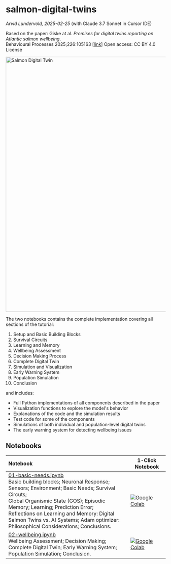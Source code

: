 # salmon-digital-twins

_Arvid Lundervold, 2025-02-25_ (with Claude 3.7 Sonnet in Cursor IDE)


Based on the paper: Giske at al. _Premises for digital twins reporting on Atlantic salmon wellbeing_. <br>Behavioural Processes 2025;226:105163 [[link](https://www.sciencedirect.com/science/article/pii/S0376635725000257)] Open access: CC BY 4.0 License


<img src="https://github.com/salmon-digital-twins/salmon-digital-twins/blob/main/assets/Claude_3.7_Sonnet_prompt.png" alt="Salmon Digital Twin" width="800"/>


The two notebooks contains the complete implementation covering all sections of the tutorial:

1. Setup and Basic Building Blocks
2. Survival Circuits
3. Learning and Memory  
4. Wellbeing Assessment
5. Decision Making Process
6. Complete Digital Twin
7. Simulation and Visualization
8. Early Warning System
9. Population Simulation
10. Conclusion

and includes:

- Full Python implementations of all components described in the paper
- Visualization functions to explore the model's behavior
- Explanations of the code and the simulation results
- Test code for some of the components
- Simulations of both individual and population-level digital twins
- The early warning system for detecting wellbeing issues



## Notebooks

| Notebook    |      1-Click Notebook      |
|:----------|------|
|  [01-basic-needs.ipynb](https://nbviewer.jupyter.org/github/arvidl/blob/main/notebooks/01-basic-needs.ipynb)<br> Basic building blocks; Neuronal Response; Sensors; Environment; Basic Needs;  Survival Circuts; <br> Global Organismic State (GOS); Episodic Memory; Learning; Prediction Error; <br> Reflections on Learning and Memory: Digital Salmon Twins vs. AI Systems; Adam optimizer: <br> Philosophical Considerations; Conclusions.     | [![Google Colab](https://colab.research.google.com/assets/colab-badge.svg)](https://colab.research.google.com/github/arvidl/blob/main/notebooks/01-basic-needs.ipynb)|
|  [02-wellbeing.ipynb](https://nbviewer.jupyter.org/github/arvidl/blob/main/notebooks/02-wellbeing.ipynb)<br> Wellbeing Assessment; Decision Making; Complete Digital Twin; Early Warning System; <br> Population Simulation; Conclusion. | [![Google Colab](https://colab.research.google.com/assets/colab-badge.svg)](https://colab.research.google.com/github/MMIV-ML/BMED365-2025/blob/main/Lab5-Comp-Mod/notebooks/01-action-potentials.ipynb)|
